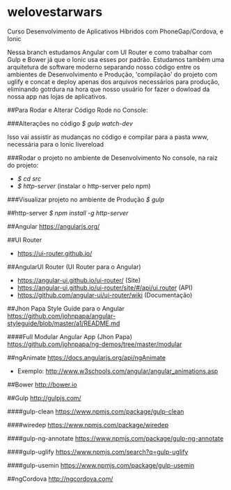 # welovestarwars
Curso Desenvolvimento de Aplicativos Híbridos com PhoneGap/Cordova, e Ionic

Nessa branch estudamos Angular com UI Router e como trabalhar com Gulp e Bower já que o Ionic usa esses por padrão.
Estudamos também uma arquitetura de software moderno separando nosso código entre os ambientes de Desenvolvimento e Produção, 'compilação' do projeto com uglify e concat e deploy apenas dos arquivos necessários para produção, eliminando gotrdura na hora que nosso usuário for fazer o dowload da nossa app nas lojas de aplicativos.

##Para Rodar e Alterar Código
Rode no Console:

###Alterações no código 
_$ gulp watch-dev_

Isso vai assistir as mudanças no código e compilar para a pasta www, necessária para o Ionic livereload

###Rodar o projeto no ambiente de Desenvolvimento
No console, na raiz do projeto:
- _$ cd src_ 
- _$ http-server_ (instalar o http-server pelo npm)

###Visualizar projeto no ambiente de Produção
_$ gulp_

##http-server
_$ npm install -g http-server_

##Angular
https://angularjs.org/

##UI Router
- https://ui-router.github.io/

##AngularUI Router (UI Router para o Angular)
- https://angular-ui.github.io/ui-router/ (Site)
- https://angular-ui.github.io/ui-router/site/#/api/ui.router (API)
- https://github.com/angular-ui/ui-router/wiki (Documentação)


##Jhon Papa Style Guide para o Angular
https://github.com/johnpapa/angular-styleguide/blob/master/a1/README.md

####Full Modular Angular App (Jhon Papa)
https://github.com/johnpapa/ng-demos/tree/master/modular

##ngAnimate
https://docs.angularjs.org/api/ngAnimate
- Exemplo: http://www.w3schools.com/angular/angular_animations.asp

##Bower
http://bower.io

##Gulp
http://gulpjs.com/

####gulp-clean
https://www.npmjs.com/package/gulp-clean

####wiredep
https://www.npmjs.com/package/wiredep

####gulp-ng-annotate
https://www.npmjs.com/package/gulp-ng-annotate

####gulp-uglify
https://www.npmjs.com/search?q=gulp-uglify

####gulp-usemin
https://www.npmjs.com/package/gulp-usemin

##ngCordova
http://ngcordova.com/
